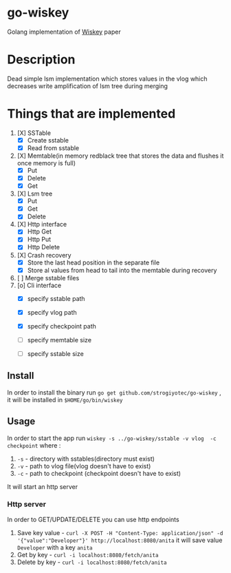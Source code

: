 # go-wiskey

Golang implementation
of [Wiskey](https://www.usenix.org/system/files/conference/fast16/fast16-papers-lu.pdf)
paper

# Description

Dead simple lsm implementation which stores values in the vlog which
decreases write amplification of lsm tree during merging

# Things that are implemented

1. [X] SSTable
    - [X] Create sstable
    - [X] Read from sstable
2. [X] Memtable(in memory redblack tree that stores the data and flushes it once memory is full)
    - [X] Put
    - [X] Delete
    - [X] Get
3. [X] Lsm tree
    - [X] Put 
    - [X] Get
    - [X] Delete
4. [X] Http interface 
    - [X] Http Get
    - [X] Http Put
    - [X] Http Delete
5. [X] Crash recovery
    - [X] Store the last head position in the separate file
    - [X] Store al values from head to tail into the memtable during recovery
6. [ ] Merge sstable files
7. [o] Cli interface
    - [X] specify sstable path 
    - [X] specify vlog path
    - [X] specify checkpoint path
    - [ ] specify memtable size
    - [ ] specify sstable size
      

## Install
In order to install the binary run `go get github.com/strogiyotec/go-wiskey` , it will be installed in `$HOME/go/bin/wiskey`


## Usage 
In order to start the app run 
`wiskey -s ../go-wiskey/sstable -v vlog  -c checkpoint`
where :

1. `-s` - directory with sstables(directory must exist)
2. `-v` - path to vlog file(vlog doesn't have to exist)
3. `-c` - path to checkpoint (checkpoint doesn't have to exist)

It will start an http server

### Http server
In order to GET/UPDATE/DELETE you can use http endpoints
1. Save key value - `curl -X POST -H "Content-Type: application/json" -d '{"value":"Developer"}' http://localhost:8080/anita` it will save value `Developer` with a key `anita`
2. Get by key - `curl -i localhost:8080/fetch/anita`
3. Delete by key - `curl -i localhost:8080/fetch/anita`
